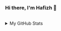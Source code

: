 ### Hi there, I'm Hafizh 👋

<br/>
<details>
  <summary>My GitHub Stats</summary>
  
  ![Metrics](https://github.com/hafizhfr/hafizhfr/blob/main/github-metrics.svg)

</details>
